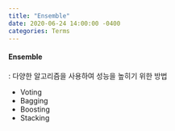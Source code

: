 ```yaml
---
title: "Ensemble"
date: 2020-06-24 14:00:00 -0400
categories: Terms
---
```

  
#### Ensemble    
: 다양한 알고리즘을 사용하여 성능을 높히기 위한 방법

- Voting
- Bagging
- Boosting
- Stacking
